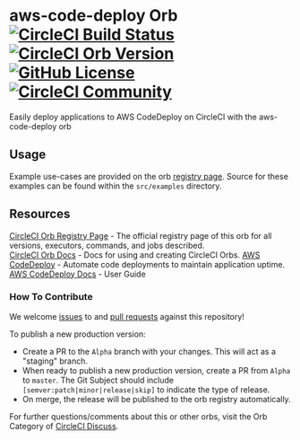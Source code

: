 # aws-code-deploy Orb [![CircleCI Build Status](https://circleci.com/gh/CircleCI-Public/aws-code-deploy-orb.svg?style=shield "CircleCI Build Status")](https://circleci.com/gh/CircleCI-Public/aws-code-deploy-orb) [![CircleCI Orb Version](https://img.shields.io/badge/endpoint.svg?url=https://badges.circleci.io/orb/circleci/aws-code-deploy)](https://circleci.com/orbs/registry/orb/circleci/aws-code-deploy) [![GitHub License](https://img.shields.io/badge/license-MIT-lightgrey.svg)](https://raw.githubusercontent.com/CircleCI-Public/aws-code-deploy-orb/master/LICENSE) [![CircleCI Community](https://img.shields.io/badge/community-CircleCI%20Discuss-343434.svg)](https://discuss.circleci.com/c/ecosystem/orbs)

Easily deploy applications to AWS CodeDeploy on CircleCI with the aws-code-deploy orb

## Usage

Example use-cases are provided on the orb [registry page](https://circleci.com/orbs/registry/orb/circleci/aws-code-deploy#usage-examples). Source for these examples can be found within the `src/examples` directory.


## Resources

[CircleCI Orb Registry Page](https://circleci.com/orbs/registry/orb/circleci/aws-code-deploy) - The official registry page of this orb for all versions, executors, commands, and jobs described.  
[CircleCI Orb Docs](https://circleci.com/docs/2.0/orb-intro/#section=configuration) - Docs for using and creating CircleCI Orbs.
[AWS CodeDeploy](https://aws.amazon.com/codedeploy/) - Automate code deployments to maintain application uptime.
[AWS CodeDeploy Docs](https://docs.aws.amazon.com/codedeploy/latest/userguide/welcome.html) - User Guide

### How To Contribute

We welcome [issues](https://github.com/CircleCI-Public/aws-code-deploy-orb/issues) to and [pull requests](https://github.com/CircleCI-Public/aws-code-deploy-orb/pulls) against this repository!

To publish a new production version:
* Create a PR to the `Alpha` branch with your changes. This will act as a "staging" branch.
* When ready to publish a new production version, create a PR from `Alpha` to `master`. The Git Subject should include `[semver:patch|minor|release|skip]` to indicate the type of release.
* On merge, the release will be published to the orb registry automatically.

For further questions/comments about this or other orbs, visit the Orb Category of [CircleCI Discuss](https://discuss.circleci.com/c/orbs).
